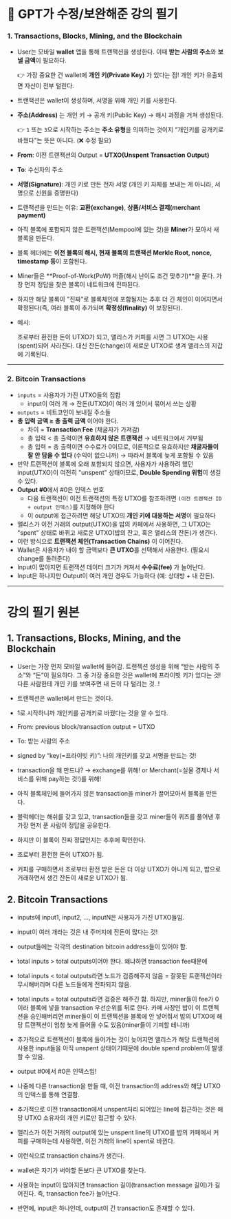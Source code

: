 
# 📝 GPT가 수정/보완해준 강의 필기

### 1. Transactions, Blocks, Mining, and the Blockchain

- User는 모바일 **wallet** 앱을 통해 트랜잭션을 생성한다. 이때 **받는 사람의 주소**와 **보낼 금액**이 필요하다.
    
    👉 가장 중요한 건 wallet에 **개인 키(Private Key)** 가 있다는 점! 개인 키가 유출되면 자산이 전부 털린다.
    
- 트랜잭션은 wallet이 생성하며, 서명을 위해 개인 키를 사용한다.
- **주소(Address)** 는 개인 키 → 공개 키(Public Key) → 해시 과정을 거쳐 생성된다.
    
    👉 `1` 또는 `3`으로 시작하는 주소는 **주소 유형**을 의미하는 것이지 “개인키를 공개키로 바꿨다”는 뜻은 아니다. (❌ 수정 필요)
    
- **From**: 이전 트랜잭션의 Output = **UTXO(Unspent Transaction Output)**
- **To**: 수신자의 주소
- **서명(Signature)**: 개인 키로 만든 전자 서명 (개인 키 자체를 보내는 게 아니라, 서명으로 신원을 증명한다)
- 트랜잭션을 만드는 이유: **교환(exchange)**, **상품/서비스 결제(merchant payment)**
- 아직 블록에 포함되지 않은 트랜잭션(Mempool에 있는 것)을 **Miner**가 모아서 새 블록을 만든다.
- 블록 헤더에는 **이전 블록의 해시, 현재 블록의 트랜잭션 Merkle Root, nonce, timestamp 등**이 포함된다.
- Miner들은 **Proof-of-Work(PoW) 퍼즐(해시 난이도 조건 맞추기)**을 푼다. 가장 먼저 정답을 찾은 블록이 네트워크에 전파된다.
- 하지만 해당 블록이 "진짜"로 블록체인에 포함될지는 추후 더 긴 체인이 이어지면서 확정된다(즉, 여러 블록이 추가되며 **확정성(finality)** 이 보장된다).
- 예시:
    
    조로부터 환전한 돈이 UTXO가 되고, 앨리스가 커피를 사면 그 UTXO는 사용(spent)되어 사라진다. 대신 잔돈(change)이 새로운 UTXO로 생겨 앨리스의 지갑에 기록된다.
    

---

### 2. Bitcoin Transactions

- `inputs` = 사용자가 가진 UTXO들의 집합
    - input이 여러 개 → 잔돈(UTXO)이 여러 개 있어서 묶어서 쓰는 상황
- `outputs` = 비트코인이 보내질 주소들
- **총 입력 금액 ≥ 총 출력 금액** 이어야 한다.
    - 차이 = **Transaction Fee** (채굴자가 가져감)
    - 총 입력 < 총 출력이면 **유효하지 않은 트랜잭션** → 네트워크에서 거부됨
    - 총 입력 = 총 출력이면 수수료가 0이므로, 이론적으로 유효하지만 **채굴자들이 잘 안 담을 수 있다** (수익이 없으니까) → 따라서 블록에 늦게 포함될 수 있음
- 만약 트랜잭션이 블록에 오래 포함되지 않으면, 사용자가 사용하려 했던 input(UTXO)이 여전히 "unspent" 상태이므로, **Double Spending 위험**이 생길 수 있다.
- **Output #0**에서 #0은 인덱스 번호
    - 다음 트랜잭션이 이전 트랜잭션의 특정 UTXO를 참조하려면 `(이전 트랜잭션 ID + output 인덱스)`를 지정해야 한다
    - 이 output에 접근하려면 해당 UTXO의 **개인 키에 대응하는 서명**이 필요하다
- 앨리스가 이전 거래의 output(UTXO)을 밥의 카페에서 사용하면, 그 UTXO는 "spent" 상태로 바뀌고 새로운 UTXO(밥의 잔고, 혹은 앨리스의 잔돈)가 생긴다.
- 이런 방식으로 **트랜잭션 체인(Transaction Chains)** 이 이어진다.
- Wallet은 사용자가 내야 할 금액보다 **큰 UTXO**를 선택해서 사용한다. (필요시 change를 돌려준다)
- Input이 많아지면 트랜잭션 데이터 크기가 커져서 **수수료(fee)** 가 늘어난다.
- Input은 하나지만 Output이 여러 개인 경우도 가능하다 (예: 상대방 + 내 잔돈).

---


# 강의 필기 원본

## 1. Transactions, Blocks, Mining, and the Blockchain

- User는 가장 먼저 모바일 wallet에 들어감. 트랜젝션 생성을 위해 “받는 사람의 주소”와 “돈”이 필요하다. 그 중 가장 중요한 것은 wallet에 프라이빗 키가 있다는 것! 다른 사람한테 개인 키를 보여주면 내 돈이 다 털리는 것..!
- 트랜젝션은 wallet에서 만드는 것이다.
- 1로 시작하니까 개인키를 공개키로 바꿨다는 것을 알 수 있다.

- From: previous block/transaction output = UTXO
- To: 받는 사람의 주소
- signed by “key(=프라이빗 키)”: 나의 개인키를 갖고 서명을 만드는 것!

- transaction을 왜 만드냐? → exchange를 위해! or Merchant(=실물 경제나 서비스를 위해 pay하는 것!)를 위해!

- 아직 블록체인에 들어가지 않은 transaction을 miner가 끌어모아서 블록을 만든다.
- 블럭헤더는 해쉬를 갖고 있고, transaction들을 갖고 miner들이 퀴즈를 풀어낸 후 가장 먼저 푼 사람이 정답을 공유한다.
- 하지만 이 블록이 진짜 정답인지는 추후에 확인한다.

- 조로부터 환전한 돈이 UTXO가 됨.
- 커피를 구매하면서 조로부터 환전 받은 돈은 더 이상 UTXO가 아니게 되고, 밥으로 거래하면서 생긴 잔돈이 새로운 UTXO가 됨.

## 2. Bitcoin Transactions

- inputs에 input1, input2, …, inputN은 사용자가 가진 UTXO들임.
- input이 여러 개라는 것은 내 주머지에 잔돈이 많다는 것!
- output들에는 각각의 destination bitcoin address들이 있어야 함.

- total inputs > total outputs이어야 한다. 왜냐하면 transaction fee때문에
- total inputs < total outputs라면 노드가 검증해주지 않음 = 잘못된 트랜젝션이라 무시해버리며 다른 노드들에게 전파되지 않음.
- total inputs = total outputs라면 검증은 해주긴 함. 하지만, miner들이 fee가 0이라 블록에 넣을 transaction 우선순위를 뒤로 한다. 카페 사장인 밥이 이 트랜젝션을 승인해버리면 miner들이 이 트랜젝션을 블록에 안 넣어줘서 밥의 UTXO에 해당 트랜젝션이 엄청 늦게 들어올 수도 있음(miner들이 기피할 테니까)
- 추가적으로 트랜젝션이 블록에 들어가는 것이 늦어지면 앨리스가 해당 트랜젝션에 사용한 input들을 아직 unspent 상태이기때문에 double spend problem이 발생할 수 있음.

- output #0에서 #0은 인덱스임!
- 나중에 다른 transaction을 만들 때, 이전 transaction의 address와 해당 UTXO의 인덱스를 통해 연결함.
- 추가적으로 이전 transaction에서 unspent처리 되어있는 line에 접근하는 것은 해당 UTXO 소유자의 개인 키로만 접근할 수 있다.
- 앨리스가 이전 거래의 output에 있는 unspent line의 UTXO를 밥의 카페에서 커피를 구매하는데 사용하면, 이전 거래의 line이 spent로 바뀐다.
- 이런식으로 transaction chains가 생긴다.

- wallet은 자기가 써야할 돈보다 큰 UTXO를 찾는다.
- 사용하는 input이 많아지면 transaction 길이(transaction message 길이)가 길어진다. 즉, transaction fee가 늘어난다.
- 반면에, input은 하나인데, output이 긴 transaction도 존재할 수 있다.

